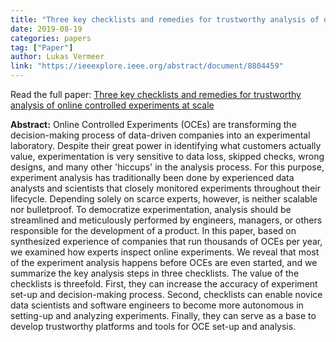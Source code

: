 ```yaml
---
title: "Three key checklists and remedies for trustworthy analysis of online controlled experiments at scale"
date: 2019-08-19
categories: papers
tag: ["Paper"]
author: Lukas Vermeer
link: "https://ieeexplore.ieee.org/abstract/document/8804459"
---
```


Read the full paper: [Three key checklists and remedies for trustworthy analysis of online controlled experiments at scale](https://ieeexplore.ieee.org/abstract/document/8804459)

**Abstract:**
Online Controlled Experiments (OCEs) are transforming the decision-making process of data-driven companies into an experimental laboratory. Despite their great power in identifying what customers actually value, experimentation is very sensitive to data loss, skipped checks, wrong designs, and many other 'hiccups' in the analysis process. For this purpose, experiment analysis has traditionally been done by experienced data analysts and scientists that closely monitored experiments throughout their lifecycle. Depending solely on scarce experts, however, is neither scalable nor bulletproof. To democratize experimentation, analysis should be streamlined and meticulously performed by engineers, managers, or others responsible for the development of a product. In this paper, based on synthesized experience of companies that run thousands of OCEs per year, we examined how experts inspect online experiments. We reveal that most of the experiment analysis happens before OCEs are even started, and we summarize the key analysis steps in three checklists. The value of the checklists is threefold. First, they can increase the accuracy of experiment set-up and decision-making process. Second, checklists can enable novice data scientists and software engineers to become more autonomous in setting-up and analyzing experiments. Finally, they can serve as a base to develop trustworthy platforms and tools for OCE set-up and analysis.
